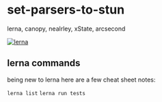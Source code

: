 # set-parsers-to-stun
lerna, canopy, nealrley, xState, arcsecond

[![lerna](https://img.shields.io/badge/maintained%20with-lerna-cc00ff.svg)](https://lerna.js.org/)

## lerna commands
being new to lerna here are a few cheat sheet notes:

`lerna list` 
`lerna run tests`